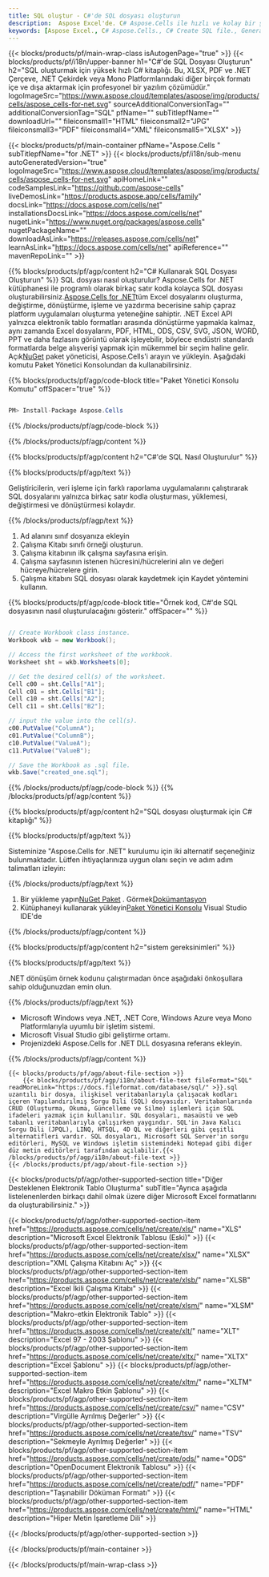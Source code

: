 ```yaml
---
title: SQL oluştur - C#'de SQL dosyası oluşturun
description:  Aspose Excel'de. C# Aspose.Cells ile hızlı ve kolay bir şekilde SQL Dosyası oluşturun. C#'i kullanarak SQL dosyası oluşturun. C#'de SQL oluşturun. C# SQL Creater.
keywords: [Aspose Excel., C# Aspose.Cells., C# Create SQL file., Generate SQL file in C#., Create SQL file using C#., Write data to SQL file via C#., Create a SQL file in C#., C# Generate a SQL file., C# SQL Creater]
---
```

{{< blocks/products/pf/main-wrap-class isAutogenPage="true" >}}
{{< blocks/products/pf/i18n/upper-banner h1="C#\'de SQL Dosyası Oluşturun" h2="SQL oluşturmak için yüksek hızlı C# kitaplığı. Bu, XLSX, PDF ve .NET Çerçeve, .NET Çekirdek veya Mono Platformlarındaki diğer birçok formatı içe ve dışa aktarmak için profesyonel bir yazılım çözümüdür." logoImageSrc="https://www.aspose.cloud/templates/aspose/img/products/cells/aspose_cells-for-net.svg" sourceAdditionalConversionTag="" additionalConversionTag="SQL" pfName="" subTitlepfName="" downloadUrl="" fileiconsmall1="HTML" fileiconsmall2="JPG" fileiconsmall3="PDF" fileiconsmall4="XML" fileiconsmall5="XLSX" >}}

{{< blocks/products/pf/main-container pfName="Aspose.Cells " subTitlepfName="for .NET" >}}
{{< blocks/products/pf/i18n/sub-menu autoGeneratedVersion="true" logoImageSrc="https://www.aspose.cloud/templates/aspose/img/products/cells/aspose_cells-for-net.svg" apiHomeLink="" codeSamplesLink="https://github.com/aspose-cells" liveDemosLink="https://products.aspose.app/cells/family" docsLink="https://docs.aspose.com/cells/net" installationsDocsLink="https://docs.aspose.com/cells/net" nugetLink="https://www.nuget.org/packages/aspose.cells" nugetPackageName="" downloadAsLink="https://releases.aspose.com/cells/net" learnAsLink="https://docs.aspose.com/cells/net" apiReference="" mavenRepoLink="" >}}

{{% blocks/products/pf/agp/content h2="C# Kullanarak SQL Dosyası Oluşturun" %}}
 SQL dosyası nasıl oluşturulur? Aspose.Cells for .NET kütüphanesi ile programlı olarak birkaç satır kodla kolayca SQL dosyası oluşturabilirsiniz.[Aspose.Cells for .NET](https://products.aspose.com/cells/net)tüm Excel dosyalarını oluşturma, değiştirme, dönüştürme, işleme ve yazdırma becerisine sahip çapraz platform uygulamaları oluşturma yeteneğine sahiptir. .NET Excel API yalnızca elektronik tablo formatları arasında dönüştürme yapmakla kalmaz, aynı zamanda Excel dosyalarını, PDF, HTML, ODS, CSV, SVG, JSON, WORD, PPT ve daha fazlasını görüntü olarak işleyebilir, böylece endüstri standardı formatlarda belge alışverişi yapmak için mükemmel bir seçim haline gelir. Açık[NuGet](https://www.nuget.org/packages/aspose.cells) paket yöneticisi, Aspose.Cells'i arayın ve yükleyin. Aşağıdaki komutu Paket Yönetici Konsolundan da kullanabilirsiniz.

{{% blocks/products/pf/agp/code-block title="Paket Yönetici Konsolu Komutu" offSpacer="true" %}}

```cs

PM> Install-Package Aspose.Cells

```

{{% /blocks/products/pf/agp/code-block %}}
 
{{% /blocks/products/pf/agp/content %}}


{{% blocks/products/pf/agp/content h2="C#\'de SQL Nasıl Oluşturulur" %}}

{{% blocks/products/pf/agp/text %}}

 Geliştiricilerin, veri işleme için farklı raporlama uygulamalarını çalıştırarak SQL dosyalarını yalnızca birkaç satır kodla oluşturması, yüklemesi, değiştirmesi ve dönüştürmesi kolaydır.

{{% /blocks/products/pf/agp/text %}}

1.  Ad alanını sınıf dosyanıza ekleyin
1.  Çalışma Kitabı sınıfı örneği oluşturun.
1.  Çalışma kitabının ilk çalışma sayfasına erişin.
1.  Çalışma sayfasının istenen hücresini/hücrelerini alın ve değeri hücreye/hücrelere girin.
1.  Çalışma kitabını SQL dosyası olarak kaydetmek için Kaydet yöntemini kullanın.

{{% blocks/products/pf/agp/code-block title="Örnek kod, C#\'de SQL dosyasının nasıl oluşturulacağını gösterir." offSpacer="" %}}

```cs

// Create Workbook class instance.
Workbook wkb = new Workbook();

// Access the first worksheet of the workbook.
Worksheet sht = wkb.Worksheets[0];

// Get the desired cell(s) of the worksheet.
Cell c00 = sht.Cells["A1"];
Cell c01 = sht.Cells["B1"];
Cell c10 = sht.Cells["A2"];
Cell c11 = sht.Cells["B2"];

// input the value into the cell(s).
c00.PutValue("ColumnA");
c01.PutValue("ColumnB");
c10.PutValue("ValueA");
c11.PutValue("ValueB");

// Save the Workbook as .sql file.
wkb.Save("created_one.sql");

```

{{% /blocks/products/pf/agp/code-block %}}
{{% /blocks/products/pf/agp/content %}}


{{% blocks/products/pf/agp/content h2="SQL dosyası oluşturmak için C# kitaplığı" %}}

{{% blocks/products/pf/agp/text %}}

Sisteminize "Aspose.Cells for .NET" kurulumu için iki alternatif seçeneğiniz bulunmaktadır. Lütfen ihtiyaçlarınıza uygun olanı seçin ve adım adım talimatları izleyin:

{{% /blocks/products/pf/agp/text %}}

1.  Bir yükleme yapın[NuGet Paket](https://www.nuget.org/packages/Aspose.Cells/) . Görmek[Dokümantasyon](https://docs.aspose.com/cells/net/installation/#install-asposecells-for-net-through-nuget)
1.  Kütüphaneyi kullanarak yükleyin[Paket Yönetici Konsolu](https://docs.aspose.com/cells/net/installation/#install-asposecells-using-the-package-manager-console) Visual Studio IDE'de

{{% /blocks/products/pf/agp/content %}}


{{% blocks/products/pf/agp/content h2="sistem gereksinimleri" %}}

{{% blocks/products/pf/agp/text %}}

 .NET dönüşüm örnek kodunu çalıştırmadan önce aşağıdaki önkoşullara sahip olduğunuzdan emin olun.

{{% /blocks/products/pf/agp/text %}}

-  Microsoft Windows veya .NET, .NET Core, Windows Azure veya Mono Platformlarıyla uyumlu bir işletim sistemi.
-  Microsoft Visual Studio gibi geliştirme ortamı.
-  Projenizdeki Aspose.Cells for .NET DLL dosyasına referans ekleyin.

{{% /blocks/products/pf/agp/content %}}

<!-- aboutfile Starts -->
    {{< blocks/products/pf/agp/about-file-section >}}
        {{< blocks/products/pf/agp/i18n/about-file-text fileFormat="SQL" readMoreLink="https://docs.fileformat.com/database/sql/" >}}.sql uzantılı bir dosya, ilişkisel veritabanlarıyla çalışacak kodları içeren Yapılandırılmış Sorgu Dili (SQL) dosyasıdır. Veritabanlarında CRUD (Oluşturma, Okuma, Güncelleme ve Silme) işlemleri için SQL ifadeleri yazmak için kullanılır. SQL dosyaları, masaüstü ve web tabanlı veritabanlarıyla çalışırken yaygındır. SQL'in Java Kalıcı Sorgu Dili (JPQL), LINQ, HTSQL, 4D QL ve diğerleri gibi çeşitli alternatifleri vardır. SQL dosyaları, Microsoft SQL Server'ın sorgu editörleri, MySQL ve Windows işletim sistemindeki Notepad gibi diğer düz metin editörleri tarafından açılabilir.{{< /blocks/products/pf/agp/i18n/about-file-text >}}
    {{< /blocks/products/pf/agp/about-file-section >}}
<!-- aboutfile Ends -->

{{< blocks/products/pf/agp/other-supported-section title="Diğer Desteklenen Elektronik Tablo Oluşturma" subTitle="Ayrıca aşağıda listelenenlerden birkaçı dahil olmak üzere diğer Microsoft Excel formatlarını da oluşturabilirsiniz." >}}

{{< blocks/products/pf/agp/other-supported-section-item href="https://products.aspose.com/cells/net/create/xls/" name="XLS" description="Microsoft Excel Elektronik Tablosu (Eski)" >}} 
{{< blocks/products/pf/agp/other-supported-section-item href="https://products.aspose.com/cells/net/create/xlsx/" name="XLSX" description="XML Çalışma Kitabını Aç" >}} 
{{< blocks/products/pf/agp/other-supported-section-item href="https://products.aspose.com/cells/net/create/xlsb/" name="XLSB" description="Excel İkili Çalışma Kitabı" >}} 
{{< blocks/products/pf/agp/other-supported-section-item href="https://products.aspose.com/cells/net/create/xlsm/" name="XLSM" description="Makro-etkin Elektronik Tablo" >}} 
{{< blocks/products/pf/agp/other-supported-section-item href="https://products.aspose.com/cells/net/create/xlt/" name="XLT" description="Excel 97 - 2003 Şablonu" >}} 
{{< blocks/products/pf/agp/other-supported-section-item href="https://products.aspose.com/cells/net/create/xltx/" name="XLTX" description="Excel Şablonu" >}} 
{{< blocks/products/pf/agp/other-supported-section-item href="https://products.aspose.com/cells/net/create/xltm/" name="XLTM" description="Excel Makro Etkin Şablonu" >}} 
{{< blocks/products/pf/agp/other-supported-section-item href="https://products.aspose.com/cells/net/create/csv/" name="CSV" description="Virgülle Ayrılmış Değerler" >}} 
{{< blocks/products/pf/agp/other-supported-section-item href="https://products.aspose.com/cells/net/create/tsv/" name="TSV" description="Sekmeyle Ayrılmış Değerler" >}} 
{{< blocks/products/pf/agp/other-supported-section-item href="https://products.aspose.com/cells/net/create/ods/" name="ODS" description="OpenDocument Elektronik Tablosu" >}}
{{< blocks/products/pf/agp/other-supported-section-item href="https://products.aspose.com/cells/net/create/pdf/" name="PDF" description="Taşınabilir Döküman Formatı" >}} 
{{< blocks/products/pf/agp/other-supported-section-item href="https://products.aspose.com/cells/net/create/html/" name="HTML" description="Hiper Metin İşaretleme Dili" >}} 

{{< /blocks/products/pf/agp/other-supported-section >}}

{{< /blocks/products/pf/main-container >}}
    
{{< /blocks/products/pf/main-wrap-class >}}
